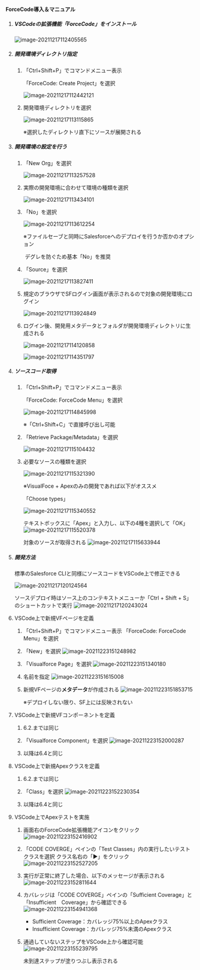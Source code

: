 #### ForceCode導入＆マニュアル

1. ##### VSCodeの拡張機能「ForceCode」をインストール

   ![image-20211217112405565](img/image-20211217112405565.png)

   

2. ##### 開発環境ディレクトリ指定

   1. 「Ctrl+Shift+P」でコマンドメニュー表示

      「ForceCode: Create Project」を選択

      ![image-20211217112442121](img/image-20211217112442121.png)

      

   2. 開発環境ディレクトリを選択

      ![image-20211217113115865](img/image-20211217113115865.png)

      ※選択したディレクトリ直下にソースが展開される

   

3. ##### 開発環境の設定を行う

   1. 「New Org」を選択

      ![image-20211217113257528](img/image-20211217113257528.png)

      

   2. 実際の開発環境に合わせて環境の種類を選択

      ![image-20211217113434101](img/image-20211217113434101.png)

      

   3. 「No」を選択

      ![image-20211217113612254](img/image-20211217113612254.png)

      ※ファイルセーブと同時にSalesforceへのデプロイを行うか否かのオプション

      ​	デグレを防ぐため基本「No」を推奨

      

   4. 「Source」を選択

      ![image-20211217113827411](img/image-20211217113827411.png)

      

   5. 規定のブラウザでSFログイン画面が表示されるので対象の開発環境にログイン

      ![image-20211217113924849](img/image-20211217113924849.png)

      

   6. ログイン後、開発用メタデータとフォルダが開発環境ディレクトリに生成される

      ![image-20211217114120858](img/image-20211217114120858.png)

      

      ![image-20211217114351797](img/image-20211217114351797.png)

      

4. ##### ソースコード取得

   1. 「Ctrl+Shift+P」でコマンドメニュー表示

      「ForceCode: ForceCode Menu」を選択

      ![image-20211217114845998](img/image-20211217114845998.png)

      ※「Ctrl+Shift+C」で直接呼び出し可能

      

   2. 「Retrieve Package/Metadata」を選択
      

      ![image-20211217115104432](img/image-20211217115104432.png)

      

   3. 必要なソースの種類を選択

      ![image-20211217115321390](img/image-20211217115321390.png)

      

      ※VisualFoce + Apexのみの開発であれば以下がオススメ

      「Choose types」

      ![image-20211217115340552](img/image-20211217115340552.png)

      

      テキストボックスに「Apex」と入力し、以下の4種を選択して「OK」
      ![image-20211217115520378](img/image-20211217115520378.png)
      
      
      
      対象のソースが取得される
      ![image-20211217115633944](img/image-20211217115633944.png)

      

5. ##### 開発方法

   標準のSalesforce CLIと同様にソースコードをVSCode上で修正できる

   ![image-20211217120124564](img/image-20211217120124564.png)

   

   ソースデプロイ時はソース上のコンテキストメニューか「Ctrl + Shift + S」のショートカットで実行
   ![image-20211217120243024](img/image-20211217120243024.png)

   

6. VSCode上で新規VFページを定義

   1. 「Ctrl+Shift+P」でコマンドメニュー表示
      「ForceCode: ForceCode Menu」を選択

   2. 「New」を選択
      ![image-20211223151248982](img/image-20211223151248982.png)

      

   3. 「Visualforce Page」を選択
      ![image-20211223151340180](img/image-20211223151340180.png)

      

   4. 名前を指定
      ![image-20211223151615008](img/image-20211223151615008.png)

      

   5. 新規VFページの**メタデータ**が作成される
      ![image-20211223151853715](img/image-20211223151853715.png)

      ※デプロイしない限り、SF上には反映されない

      

7. VSCode上で新規VFコンポーネントを定義

   1. 6.2.までは同じ

   2. 「Visualforce Component」を選択
      ![image-20211223152000287](img/image-20211223152000287.png)

      

   3. 以降は6.4と同じ

      

8. VSCode上で新規Apexクラスを定義

   1. 6.2.までは同じ

   2. 「Class」を選択
      ![image-20211223152230354](img/image-20211223152230354.png)

      

   3. 以降は6.4と同じ

      

9. VSCode上でApexテストを実施

   1. 画面右のForceCode拡張機能アイコンをクリック
      ![image-20211223152416902](img/image-20211223152416902.png)

      

   2. 「CODE COVERGE」ペインの「Test Classes」内の実行したいテストクラスを選択
      クラス名右の「▶」をクリック
      ![image-20211223152527205](img/image-20211223152527205.png)

      

   3. 実行が正常に終了した場合、以下のメッセージが表示される
      ![image-20211223152811644](img/image-20211223152811644.png)

      

   4. カバレッジは「CODE COVERGE」ペインの「Sufficient Coverage」と「Insufficient　Coverage」から確認できる
      ![image-20211223154941368](img/image-20211223154941368.png)

      - Sufficient Coverage：カバレッジ75%以上のApexクラス
      - Insufficient Coverage：カバレッジ75%未満のApexクラス

      

   5. 通過していないステップをVSCode上から確認可能
      ![image-20211223155239795](img/image-20211223155239795.png)

      未到達ステップが塗りつぶし表示される

